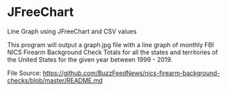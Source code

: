 # JFreeChart
Line Graph using JFreeChart and CSV values

This program will output a graph.jpg file with a line graph of monthly 
FBI NICS Firearm Background Check Totals for all the states and territories
of the United States for the given year between 1999 - 2019.

File Source: https://github.com/BuzzFeedNews/nics-firearm-background-checks/blob/master/README.md   

